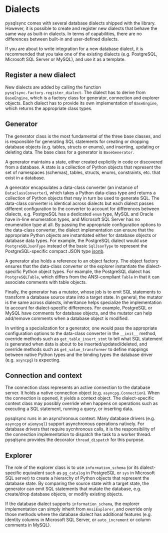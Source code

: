 # Dialects

pysqlsync comes with several database dialects shipped with the library. However, it is possible to create and register new dialects that behave the same way as built-in dialects. In terms of capabilities, there are no differences between built-in and user-defined dialects.

If you are about to write integration for a new database dialect, it is recommended that you take one of the existing dialects (e.g. PostgreSQL, Microsoft SQL Server or MySQL), and use it as a template.

## Register a new dialect

New dialects are added by calling the function `pysqlsync.factory.register_dialect`. The dialect has to derive from `BaseEngine`, which is a factory class for generator, connection and explorer objects. Each dialect has to provide its own implementation of `BaseEngine`, which returns the appropriate class types.

## Generator

The generator class is the most fundamental of the three base classes, and is responsible for generating SQL statements for creating or dropping database objects (e.g. tables, structs or enums), and inserting, updating or deleting data. The base class for a generator is `BaseGenerator`.

A generator maintains a state, either created explicitly in code or discovered from a database. A state is a collection of Python objects that represent the set of namespaces (schemas), tables, structs, enums, constraints, etc. that exist in a database.

A generator encapsulates a data-class converter (an instance of `DataclassConverter`), which takes a Python data-class type and returns a collection of Python objects that may in turn be used to generate SQL. The data-class converter is identical across dialects but each dialect passes different configuration to the converter to account for differences between dialects, e.g. PostgreSQL has a dedicated `enum` type, MySQL and Oracle have in-line enumeration types, and Microsoft SQL Server has no enumeration type at all. By passing the appropriate configuration options to the data-class converter, the dialect implementation can ensure that the appropriate Python objects are instantiated either for database objects or database data types. For example, the PostgreSQL dialect would use `PostgreSQLJsonType` instead of the basic `SqlJsonType` to represent the PostgreSQL-specific compact JSON type [jsonb](https://www.postgresql.org/docs/current/datatype-json.html).

A generator also holds a reference to an object factory. The object factory ensures that the data-class converter or the explorer instantiate the dialect-specific Python object types. For example, the PostgreSQL dialect has `PostgreSQLTable`, which differs from the ANSI-compliant `Table` in that it can associate comments with table objects.

Finally, the generator has a mutator, whose job is to emit SQL statements to transform a database source state into a target state. In general, the mutator is the same across dialects, inheritance helps specialize the implementation to account for dialect-specific differences. For example, PostgreSQL or MySQL have comments for database objects, and the mutator can help add/remove comments when a database object is modified.

In writing a specialization for a generator, one would pass the appropriate configuration options to the data-class converter in the `__init__` method, override methods such as `get_table_insert_stmt` to tell what SQL statement is generated when data is about to be inserted/updated/deleted, and override methods such as `get_value_transformer` to define mappings between native Python types and the binding types the database driver (e.g. `asyncpg`) is expecting.

## Connection and context

The connection class represents an active connection to the database server. It holds a native connection object (e.g. `asyncpg.Connection`). When the connection is opened, it yields a context object. The dialect-specific context class may possibly override when happens on operations such as executing a SQL statement, running a query, or inserting data.

pysqlsync runs in an asynchronous context. Many database drivers (e.g. `asyncpg` or `aiomysql`) support asynchronous operations natively. For database drivers that require sycnhronous calls, it is the responsibility of the connection implementation to dispatch the task to a worker thread. pysqlsync provides the decorator `thread_dispatch` for this purpose.

## Explorer

The role of the explorer class is to use `information_schema` (or its dialect-specific equivalent such as `pg_catalog` in PostgreSQL or `sys` in Microsoft SQL server) to create a hierarchy of Python objects that represent the database state. By comparing the source state with a target state, the generator can emit SQL statements that mutate the database, e.g. create/drop database objects, or modify existing objects.

If the database dialect supports `information_schema`, the explorer implementation can simply inherit from `AnsiExplorer`, and override only those methods where the database dialect has additional features (e.g. identity columns in Microsoft SQL Server, or `auto_increment` or column comments in MySQL).
